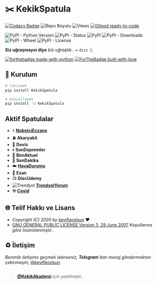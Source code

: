 # ✂️ KekikSpatula

[![Codacy Badge](https://app.codacy.com/project/badge/Grade/bc0a52a9b57f4c29930cbd6c796f9a8b)](https://www.codacy.com/gh/keyiflerolsun/KekikSpatula/dashboard?utm_source=github.com&amp;utm_medium=referral&amp;utm_content=keyiflerolsun/KekikSpatula&amp;utm_campaign=Badge_Grade) ![Repo Boyutu](https://img.shields.io/github/repo-size/keyiflerolsun/KekikSpatula) ![Views](https://hits.seeyoufarm.com/api/count/incr/badge.svg?url=https://github.com/keyiflerolsun/KekikSpatula&title=Profile%20Views) [![Gitpod ready-to-code](https://img.shields.io/badge/Gitpod-ready--to--code-blue?logo=gitpod)](https://gitpod.io/#https://github.com/keyiflerolsun/KekikSpatula)

![PyPI - Python Version](https://img.shields.io/pypi/pyversions/KekikSpatula)
![PyPI - Status](https://img.shields.io/pypi/status/KekikSpatula)
![PyPI](https://img.shields.io/pypi/v/KekikSpatula)
![PyPI - Downloads](https://img.shields.io/pypi/dm/KekikSpatula)
![PyPI - Wheel](https://img.shields.io/pypi/wheel/KekikSpatula)
![PyPI - License](https://img.shields.io/pypi/l/KekikSpatula)

**Siz uğraşmayın diye** *biz uğraştık..* **~** `dızz 🐍`

[![forthebadge made-with-python](http://ForTheBadge.com/images/badges/made-with-python.svg)](https://www.python.org/)
[![ForTheBadge built-with-love](http://ForTheBadge.com/images/badges/built-with-love.svg)](https://GitHub.com/keyiflerolsun/)

## 🚀 Kurulum

```bash
# Yüklemek
pip install KekikSpatula

# Güncellemek
pip install -U KekikSpatula
```

## Aktif Spatulalar

- ⚕️ **[NobetciEczane](https://github.com/keyiflerolsun/KekikSpatula/blob/main/Testler/NobetciEczane.py)**
- ⛽️ **Akaryakit**
- 💱 **Doviz**
- 🌀 **SonDepremler**
- 🛒 **BimAktuel**
- 📰 **SonDakika**
- ☁️ **[HavaDurumu](https://github.com/keyiflerolsun/KekikSpatula/blob/main/Testler/HavaDurumu.py)**
- 🕌 **Ezan**
- 📺 **DiscUdemy**
- ![Trendyol](https://www.trendyol.com/frontend/web/assets/images/favicon.ico) **[TrendyolYorum](https://github.com/keyiflerolsun/KekikSpatula/blob/main/Testler/TrendyolYorum.py)**
- ☢️ **[Covid](https://github.com/keyiflerolsun/KekikSpatula/blob/main/Testler/Covid.py)**

## 🌐 Telif Hakkı ve Lisans

* *Copyright (C) 2020 by* [keyiflerolsun](https://github.com/keyiflerolsun) ❤️️
* [GNU GENERAL PUBLIC LICENSE Version 3, 29 June 2007](https://github.com/keyiflerolsun/keyifUserBot/blob/master/LICENSE) *Koşullarına göre lisanslanmıştır..*

## ♻️ İletişim

*Benimle iletişime geçmek isterseniz, **Telegram**'dan mesaj göndermekten çekinmeyin;* [@keyiflerolsun](https://t.me/keyiflerolsun)

##

> **[@KekikAkademi](https://t.me/KekikAkademi)** *için yazılmıştır..*
